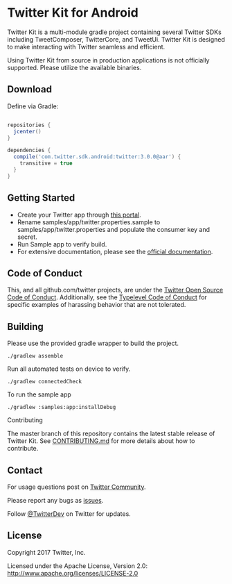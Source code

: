 # Twitter Kit for Android

Twitter Kit is a multi-module gradle project containing several Twitter SDKs including TweetComposer, TwitterCore, and TweetUi. Twitter Kit is designed to make interacting with Twitter seamless and efficient.

Using Twitter Kit from source in production applications is not officially supported. Please utilize the available binaries.

## Download


Define via Gradle:
```groovy

repositories {
  jcenter()
}

dependencies {
  compile('com.twitter.sdk.android:twitter:3.0.0@aar') {
    transitive = true
  }
}

```

## Getting Started

* Create your Twitter app through [this portal](https://apps.twitter.com/).
* Rename samples/app/twitter.properties.sample to samples/app/twitter.properties and populate the consumer key and secret.
* Run Sample app to verify build.
* For extensive documentation, please see the [official documentation](http://dev.twitter.com/twitterkit/overview.html).

## Code of Conduct

This, and all github.com/twitter projects, are under the [Twitter Open Source Code of Conduct](https://github.com/twitter/code-of-conduct/blob/master/code-of-conduct.md). Additionally, see the [Typelevel Code of Conduct](http://typelevel.org/conduct) for specific examples of harassing behavior that are not tolerated.

## Building

Please use the provided gradle wrapper to build the project.

```
./gradlew assemble
```

Run all automated tests on device to verify.

```
./gradlew connectedCheck
```

To run the sample app

```
./gradlew :samples:app:installDebug
```


Contributing

The master branch of this repository contains the latest stable release of Twitter Kit. See [CONTRIBUTING.md](https://github.com/twitter/twitter-kit-android/blob/master/CONTRIBUTING.md) for more details about how to contribute.

## Contact

For usage questions post on [Twitter Community](https://twittercommunity.com/tags/c/publisher/twitter/android).

Please report any bugs as [issues](https://github.com/twitter/twitter-kit-android/issues).

Follow [@TwitterDev](http://twitter.com/twitterdev) on Twitter for updates.

## License

Copyright 2017 Twitter, Inc.

Licensed under the Apache License, Version 2.0: http://www.apache.org/licenses/LICENSE-2.0
